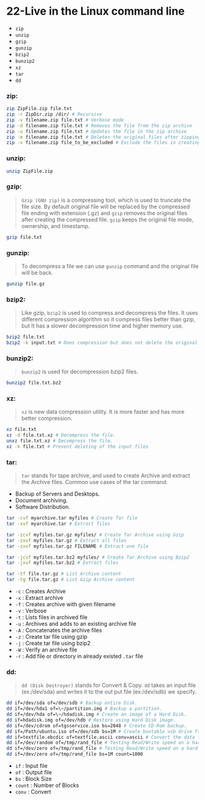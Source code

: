 # 22-Live in the Linux command line

* `zip`
* `unzip`
* `gzip`
* `gunzip`
* `bzip2`
* `bunzip2`
* `xz`
* `tar`
* `dd`

### zip:
```bash
zip ZipFile.zip file.txt
zip -r ZipDir.zip /dir/ # Recursive
zip -v filename.zip file.txt # Verbose mode
zip -d filename.zip file.txt # Removes the file from the zip archive
zip -u filename.zip file.txt # Updates the file in the zip archive
zip -m filename.zip file.txt # Deletes the original files after zipping
zip -x filename.zip file_to_be_excluded # Exclude the files in creating the zip
```

### unzip:
```bash
unzip ZipFile.zip
```

### gzip:
> `Gzip (GNU zip)` is a compressing tool, which is used to truncate the file size. 
> By default original file will be replaced by the compressed file ending with extension (.gz) and `gzip` removes the original files after creating the compressed file. 
> `gzip` keeps the original file mode, ownership, and timestamp.

```bash
gzip file.txt
```

### gunzip:
> To decompress a file we can use `gunzip` command and the original file will be back.

```bash
gunzip file.gz
```

### bzip2:
> Like gzip, `bzip2` is used to compress and decompress the files. It uses different compression algorithm so it compress files better than gzip, but It has a slower decompression time and higher memory use.

```bash
bzip2 file.txt
bzip2 -k input.txt # Does compression but does not delete the original file.
```

### bunzip2:
> `bunzip2` is used for decompression bzip2 files.

```bash
bunzip2 file.txt.bz2
```

### xz:
> `xz` is new data compression utility. It is more faster and has more better compression.

```bash
xz file.txt
xz -d file.txt.xz # Decompress the file.
unxz file.txt.xz # Decompress the file.
xz -k file.txt # Prevent deleting of the input files
```

### tar:
> `tar` stands for tape archive, and used to create Archive and extract the Archive files. Common use cases of the tar command:
* Backup of Servers and Desktops.
* Document archiving.
* Software Distribution.
```bash
tar -cvf myarchive.tar myfiles # Create Tar file
tar -xvf myarchive.tar # Extract files

tar -zcvf myfiles.tar.gz myfiles/ # Create Tar Archive using Gzip
tar -zxvf myfiles.tar.gz # Extract all files
tar -zxvf myfiles.tar.gz FILENAME # Extract one file

tar -jcvf myfiles.tar.bz2 myfiles/ # Create Tar Archive using Bzip2
tar -jxvf myfiles.tar.bz2 # Extract files

tar -tf file.tar.gz # List Archive content
tar -tg file.tar.gz # List Gzip Archive content

```

* `-c` : Creates Archive
* `-x` : Extract archive
* `-f` : Creates archive with given filename
* `-v` : Verbose
* `-t` : Lists files in archived file
* `-u` : Archives and adds to an existing archive file
* `-A` : Concatenates the archive files
* `-z` : Create tar file using gzip
* `-j` : Create tar file using bzip2
* `-W` : Verify an archive file
* `-r` : Add file or directory in already existed `.tar` file

### dd:
> `dd (Disk Destroyer)` stands for Convert & Copy. `dd` takes an input file (ex:/dev/sda) and writes it to the out put file (ex:/dev/sdb) we specify.
```bash
dd if=/dev/sda of=/dev/sdb # Backup entire Disk.
dd if=/dev/hda1 of=\~/partition.img # Backup a partition.
dd if=/dev/hda of=\~/hdadisk.img # Create an image of a Hard Disk.
dd if=hdadisk.img of=/dev/hdb # Restore using Hard Disk image.
dd if=/dev/cdrom of=tgsservice.iso bs=2048 # Create CD-Rom backup.
dd if=/Path/ubuntu.iso of=/dev/sdb bs=1M # Create bootable usb drive from image.
dd if=textfile.ebcdic of=textfile.ascii conv=ascii # Convert the data format of a file from EBCDIC to ASCII.
dd if=/dev/random of=/tmp/rand_file # Testing Read/Write speed on a hard disk.
dd if=/dev/zero of=/tmp/rand_file # Testing Read/Write speed on a hard disk.
dd if=/dev/zero of=/tmp/rand_file bs=1M count=1000
```
* `if` : Input file
* `of` : Output file
* `bs` : Block Size
* `count` : Number of Blocks
* `conv` : Convert



